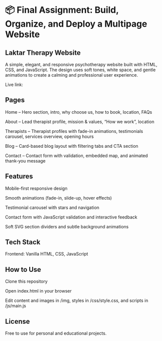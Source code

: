 # 📦 Final Assignment: Build, Organize, and Deploy a Multipage Website

## Laktar Therapy Website

A simple, elegant, and responsive psychotherapy website built with HTML, CSS, and JavaScript. The design uses soft tones, white space, and gentle animations to create a calming and professional user experience.

Live link:

## Pages

Home – Hero section, intro, why choose us, how to book, location, FAQs

About – Lead therapist profile, mission & values, “How we work”, location

Therapists – Therapist profiles with fade-in animations, testimonials carousel, services overview, opening hours

Blog – Card-based blog layout with filtering tabs and CTA section

Contact – Contact form with validation, embedded map, and animated thank-you message

## Features

Mobile-first responsive design

Smooth animations (fade-in, slide-up, hover effects)

Testimonial carousel with stars and navigation

Contact form with JavaScript validation and interactive feedback

Soft SVG section dividers and subtle background animations

## Tech Stack

Frontend: Vanilla HTML, CSS, JavaScript

## How to Use

Clone this repository

Open index.html in your browser

Edit content and images in /img, styles in /css/style.css, and scripts in /js/main.js

## License

Free to use for personal and educational projects.

